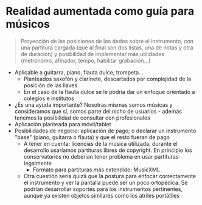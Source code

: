 # Realidad aumentada como guía para músicos

> Proyección de las posiciones de los dedos sobre el instrumento, con una partitura cargada (que al final son dos listas, una de notas y otra de duración) y posibilidad de implementar más utilidades (metrónomo, afinador, tempo, habilitar grabación...)

- Aplicable a guitarra, piano, flauta dulce, trompeta...
  - Planteados saxofón y clarinete, descartados por complejidad de la posición de las llaves
  - En el caso de la flauta dulce se le podría dar un enfoque orientado a colegios e institutos
- ¿Es una ayuda importante? Nosotras mismas somos músicas y consideramos que sí, somos parte del nicho de usuarios - además tenemos la posibilidad de consultar con profesionales
- Aplicación planteada para móvil/tablet
- Posibilidades de negocio: aplicación de pago; o declarar un instrumento "base" (piano, guitarra o flauta) y que el resto fueran de pago
  - A tener en cuenta: licencias de la música utilizada, durante el desarrollo usaríamos partituras libres de copyright. En principio los conservatorios no deberían tener problema en usar partituras legalmente
    - Formato para partituras más extendido: MusicXML
  - Otra cuestión sería quizá que la postura para enfocar correctamente el instrumento y ver la pantalla puede ser un poco ortopédica. Se podrían desarrollar soportes para los instrumentos pertinentes, aunque ya existen objetos similares como los atriles portátiles

